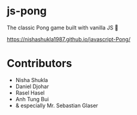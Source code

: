 # js-pong

The classic Pong game built with vanilla JS 🏓

https://nishashukla1987.github.io/javascript-Pong/

# Contributors
+ Nisha Shukla
+ Daniel Djohar
+ Rasel Hasel
+ Anh Tung Bui
+ & especially Mr. Sebastian Glaser
